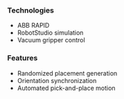 
### Technologies
- ABB RAPID
- RobotStudio simulation
- Vacuum gripper control

### Features
- Randomized placement generation
- Orientation synchronization
- Automated pick-and-place motion
